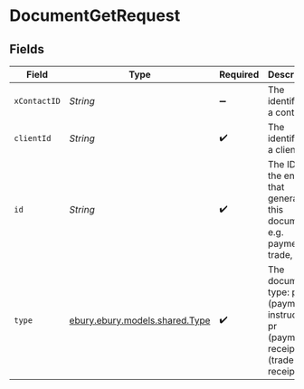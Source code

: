 # DocumentGetRequest


## Fields

| Field                                                                                  | Type                                                                                   | Required                                                                               | Description                                                                            |
| -------------------------------------------------------------------------------------- | -------------------------------------------------------------------------------------- | -------------------------------------------------------------------------------------- | -------------------------------------------------------------------------------------- |
| `xContactID`                                                                           | *String*                                                                               | :heavy_minus_sign:                                                                     | The identifier of a contact.                                                           |
| `clientId`                                                                             | *String*                                                                               | :heavy_check_mark:                                                                     | The identifier of a client.                                                            |
| `id`                                                                                   | *String*                                                                               | :heavy_check_mark:                                                                     | The ID of the entity that generated this document e.g. payment, trade, etc.            |
| `type`                                                                                 | [ebury.ebury.models.shared.Type](../../models/shared/Type.md)                          | :heavy_check_mark:                                                                     | The document type: pi (payment instruction), pr (payment receipt), tr (trade receipt). |